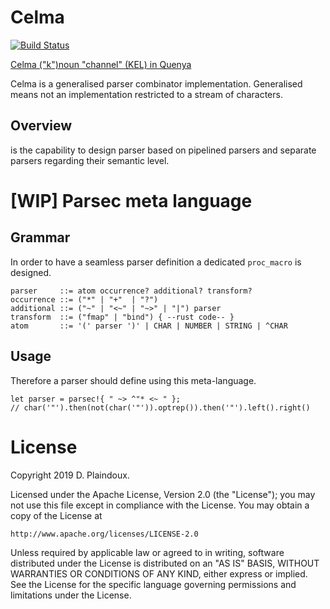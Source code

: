 # Celma 

[![Build Status](https://travis-ci.org/d-plaindoux/celma.svg?branch=master)](https://travis-ci.org/d-plaindoux/celma)

[Celma ("k")noun "channel" (KEL) in Quenya](https://www.elfdict.com/w/kelma)

Celma is a generalised parser combinator implementation. Generalised means not an implementation restricted to a stream of characters.

## Overview

is the capability to design parser based on pipelined parsers and separate parsers regarding their semantic level.

# [WIP] Parsec meta language

## Grammar
In order to have a seamless parser definition a dedicated `proc_macro` is designed.

```
parser     ::= atom occurrence? additional? transform?
occurrence ::= ("*" | "+"  | "?")
additional ::= ("~" | "<~" | "~>" | "|") parser
transform  ::= ("fmap" | "bind") { --rust code-- }
atom       ::= '(' parser ')' | CHAR | NUMBER | STRING | ^CHAR
```

##  Usage

Therefore a parser should define using this meta-language.

```
let parser = parsec!{ " ~> ^"* <~ " };
// char('"').then(not(char('"')).optrep()).then('"').left().right()
```

# License

Copyright 2019 D. Plaindoux.

Licensed under the Apache License, Version 2.0 (the "License");
you may not use this file except in compliance with the License.
You may obtain a copy of the License at

    http://www.apache.org/licenses/LICENSE-2.0

Unless required by applicable law or agreed to in writing, software
distributed under the License is distributed on an "AS IS" BASIS,
WITHOUT WARRANTIES OR CONDITIONS OF ANY KIND, either express or implied.
See the License for the specific language governing permissions and
limitations under the License.
